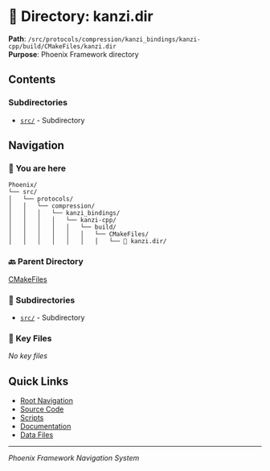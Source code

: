 # 📁 Directory: kanzi.dir

**Path**: `/src/protocols/compression/kanzi_bindings/kanzi-cpp/build/CMakeFiles/kanzi.dir`  
**Purpose**: Phoenix Framework directory

## Contents

### Subdirectories
- [`src/`](./src/DIRECTORY_MAP.md) - Subdirectory

## Navigation

### 📍 You are here
```
Phoenix/
└── src/
│   └── protocols/
│   │   └── compression/
│   │   │   └── kanzi_bindings/
│   │   │   │   └── kanzi-cpp/
│   │   │   │   │   └── build/
│   │   │   │   │   │   └── CMakeFiles/
│   │   │   │   │   │   │   └── 📍 kanzi.dir/

```

### 🔙 Parent Directory
[CMakeFiles](..)

### 📂 Subdirectories
- [`src/`](./src/DIRECTORY_MAP.md) - Subdirectory

### 📄 Key Files
*No key files*

## Quick Links
- [Root Navigation](/NAVIGATION.md)
- [Source Code](/src/DIRECTORY_MAP.md)
- [Scripts](/scripts/DIRECTORY_MAP.md)
- [Documentation](/docs/DIRECTORY_MAP.md)
- [Data Files](/data/DIRECTORY_MAP.md)

---
*Phoenix Framework Navigation System*
